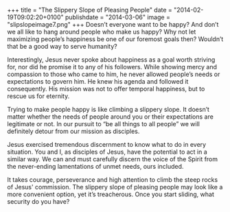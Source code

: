 +++
title = "The Slippery Slope of Pleasing People"
date = "2014-02-19T09:02:20+0100"
publishdate = "2014-03-06"
image = "slipslopeimage7.png"
+++
Doesn’t everyone want to be happy? And don’t we all like to hang around people who make us happy? Why not let maximizing people’s happiness be one of our foremost goals then? Wouldn’t that be a good way to serve humanity?

Interestingly, Jesus never spoke about happiness as a goal worth striving for, nor did he promise it to any of his followers. While showing mercy and compassion to those who came to him, he never allowed people’s needs or expectations to govern him. He knew his agenda and followed it consequently. His mission was not to offer temporal happiness, but to rescue us for eternity.

Trying to make people happy is like climbing a slippery slope. It doesn’t matter whether the needs of people around you or their expectations are legitimate or not. In our pursuit to “be all things to all people” we will definitely detour from our mission as disciples.

Jesus exercised tremendous discernment to know what to do in every situation. You and I, as disciples of Jesus, have the potential to act in a similar way. We can and must carefully discern the voice of the Spirit from the never-ending lamentations of unmet needs, ours included.

It takes courage, perseverance and high attention to climb the steep rocks of Jesus' commission. The slippery slope of pleasing people may look like a more convenient option, yet it’s treacherous. Once you start sliding, what security do you have?
